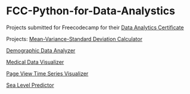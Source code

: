 # FCC-Python-for-Data-Analystics

Projects submitted for Freecodecamp for their [Data Analytics Certificate](https://www.freecodecamp.org/certification/breanawhittington/data-analysis-with-python-v7)

Projects:
[Mean-Variance-Standard Deviation Calculator](https://replit.com/@breanawhittingt/boilerplate-mean-variance-standard-deviation-calculator#mean_var_std.py)

[Demographic Data Analyzer](https://replit.com/@breanawhittingt/boilerplate-demographic-data-analyzer-1)

[Medical Data Visualizer](https://replit.com/@breanawhittingt/boilerplate-medical-data-visualizer#medical_data_visualizer.py)

[Page View Time Series Visualizer](https://replit.com/@breanawhittingt/boilerplate-page-view-time-series-visualizer#time_series_visualizer.py)

[Sea Level Predictor](https://replit.com/@breanawhittingt/boilerplate-sea-level-predictor-2#sea_level_predictor.py)




